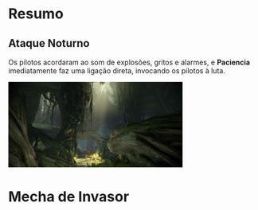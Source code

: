 # Resumo
## Ataque Noturno
Os pilotos acordaram ao som de explosões, gritos e alarmes, e **Paciencia** imediatamente faz uma ligação direta, invocando os pilotos à luta.


![Imagem](./Hercynia.png)

# Mecha de Invasor
